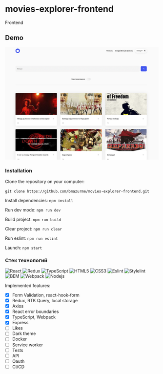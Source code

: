 # movies-explorer-frontend
Frontend

## Demo

![Alt-текст](https://github.com/bmazurme/movies-explorer-frontend/blob/main/src/images/cover-movie.png "demo")

### Installation
Clone the repository on your computer:

`git clone https://github.com/bmazurme/movies-explorer-frontend.git`

Install dependencies: `npm install`

Run dev mode: `npm run dev`

Build project: `npm run build`

Clear project: `npm run clear`

Run eslint: `npm run eslint`

Launch: `npm start`

### Стек технологий
![React](https://img.shields.io/badge/-React-black?style=flat-square&logo=react)
![Redux](https://img.shields.io/badge/-Redux-black?style=flat-square&logo=redux)
![TypeScript](https://img.shields.io/badge/-TypeScript-black?style=flat-square&logo=typescript)
![HTML5](https://img.shields.io/badge/-HTML5-black?style=flat-square&logo=html5&logoColor=white)
![CSS3](https://img.shields.io/badge/-CSS3-black?style=flat-square&logo=css3)
![Eslint](https://img.shields.io/badge/-Eslint-black?style=flat-square&logo=eslint)
![Stylelint](https://img.shields.io/badge/-Stylelint-black?style=flat-square&logo=stylelint)
![BEM](https://img.shields.io/badge/-BEM-black?style=flat-square&logo=bem)
![Webpack](https://img.shields.io/badge/-Webpack-black?style=flat-square&logo=webpack)
![Nodejs](https://img.shields.io/badge/-Nodejs-black?style=flat-square&logo=Node.js)

Implemented features:
- [X] Form Validation, react-hook-form
- [X] Redux, RTK Query, local storage
- [X] Axios
- [X] React error boundaries
- [X] TypeScript, Webpack
- [X] Express
- [ ] Likes
- [ ] Dark theme
- [ ] Docker
- [ ] Service worker
- [ ] Tests
- [ ] API
- [ ] Oauth
- [ ] CI/CD

